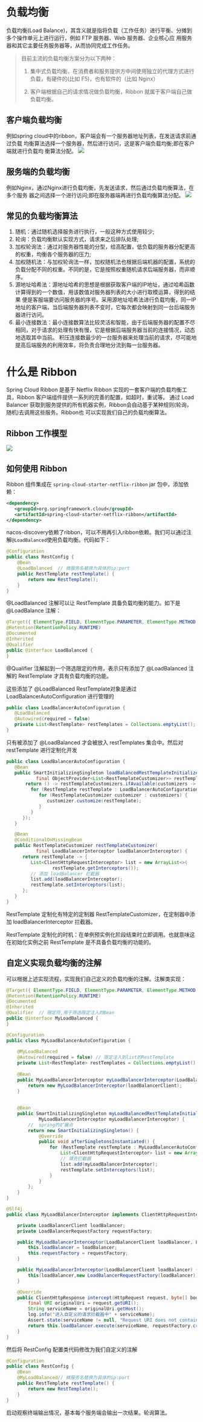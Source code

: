 # 负载均衡
负载均衡(Load Balance)，其含义就是指将负载（工作任务）进行平衡、分摊到多个操作单元上进行运行，例如 FTP 服务器、Web 服务器、企业核心应
用服务器和其它主要任务服务器等，从而协同完成工作任务。

> 目前主流的负载均衡方案分为以下两种：
> 
> 1. 集中式负载均衡，在消费者和服务提供方中间使用独立的代理方式进行负载，有硬件的(比如 F5)，也有软件的（比如 Nginx）
> 
> 2. 客户端根据自己的请求情况做负载均衡，Ribbon 就属于客户端自己做负载均衡。

## 客户端负载均衡
例如spring cloud中的ribbon，客户端会有一个服务器地址列表，在发送请求前通过负载
均衡算法选择一个服务器，然后进行访问，这是客户端负载均衡;即在客户端就进行负载均 衡算法分配。
![](../photo/10.客户端的负载均衡.png)

## 服务端的负载均衡
例如Nginx，通过Nginx进行负载均衡，先发送请求，然后通过负载均衡算法，在多个服务 器之间选择一个进行访问;即在服务器端再进行负载均衡算法分配。
![](../photo/11.服务端的负载均衡.png)

## 常见的负载均衡算法
1. 随机：通过随机选择服务进行执行，一般这种方式使用较少;
2. 轮询：负载均衡默认实现方式，请求来之后排队处理;
3. 加权轮询法：通过对服务器性能的分型，给高配置，低负载的服务器分配更高的权重，均衡各个服务器的压力;
4. 加权随机法：与加权轮询法一样，加权随机法也根据后端机器的配置，系统的负载分配不同的权重。不同的是，它是按照权重随机请求后端服务器，而非顺序。
5. 源地址哈希法：源地址哈希的思想是根据获取客户端的IP地址，通过哈希函数计算得到的一个数值，用该数值对服务器列表的大小进行取模运算，得到的结果
便是客服端要访问服务器的序号。采用源地址哈希法进行负载均衡，同一IP地址的客户端，当后端服务器列表不变时，它每次都会映射到同一台后端服务器进行访问。
6. 最小连接数法：最小连接数算法比较灵活和智能，由于后端服务器的配置不尽相同，对于请求的处理有快有慢，它是根据后端服务器当前的连接情况，动态地选取其中当前。
   积压连接数最少的一台服务器来处理当前的请求，尽可能地提高后端服务的利用效率，将负责合理地分流到每一台服务器。

# 什么是 Ribbon
Spring Cloud Ribbon 是基于 Netflix Ribbon 实现的一套客户端的负载均衡工具，Ribbon 客户端组件提供一系列的完善的配置，如超时，重试等。
通过 Load Balancer 获取到服务提供的所有机器实例，Ribbon会自动基于某种规则(轮询，随机)去调用这些服务。Ribbon也 可以实现我们自己的负载均衡算法。

## Ribbon 工作模型
![](../photo/12.Ribbon工作流程图.png)

## 如何使用 Ribbon
Ribbon 组件集成在 `spring‐cloud‐starter‐netflix‐ribbon` jar 包中，添加依赖：
```xml
<dependency>
   <groupId>org.springframework.cloud</groupId>
   <artifactId>spring‐cloud‐starter‐netflix‐ribbon</artifactId>
</dependency>
```
nacos-discovery依赖了ribbon，可以不用再引入ribbon依赖。我们可以通过注解`@LoadBalanced`使用负载均衡。代码如下：
```java
@Configuration
public class RestConfig {
    @Bean
    @LoadBalanced  // 微服务名替换为具体的ip:port
    public RestTemplate restTemplate() {
        return new RestTemplate();
    }
}
```
@LoadBalanced 注解可以让 RestTemplate 具备负载均衡的能力。如下是 @LoadBalance 注解：
```java
@Target({ ElementType.FIELD, ElementType.PARAMETER, ElementType.METHOD })
@Retention(RetentionPolicy.RUNTIME)
@Documented
@Inherited
@Qualifier
public @interface LoadBalanced {
}
```
@Qualifier 注解起到一个筛选限定的作用，表示只有添加了 @LoadBalanced 注解的 RestTemplate 才具有负载均衡的功能。

这些添加了 @LoadBalanced RestTemplate对象是通过 LoadBalancerAutoConfiguration 进行管理的
```java
public class LoadBalancerAutoConfiguration {
   @LoadBalanced
   @Autowired(required = false)
   private List<RestTemplate> restTemplates = Collections.emptyList();
}
```
只有被添加了 @LoadBalanced 才会被放入 restTemplates 集合中。然后对 restTemplate 进行定制化开发
```java
public class LoadBalancerAutoConfiguration {
   @Bean
   public SmartInitializingSingleton loadBalancedRestTemplateInitializerDeprecated(
           final ObjectProvider<List<RestTemplateCustomizer>> restTemplateCustomizers) {
       return () -> restTemplateCustomizers.ifAvailable(customizers -> {
         for (RestTemplate restTemplate : LoadBalancerAutoConfiguration.this.restTemplates) {
            for (RestTemplateCustomizer customizer : customizers) {
               customizer.customize(restTemplate);
            }
         }
      });
   }

   @Bean
   @ConditionalOnMissingBean
   public RestTemplateCustomizer restTemplateCustomizer(
           final LoadBalancerInterceptor loadBalancerInterceptor) {
      return restTemplate -> {
         List<ClientHttpRequestInterceptor> list = new ArrayList<>(
                 restTemplate.getInterceptors());
         // 添加 loadBalancer 拦截器
         list.add(loadBalancerInterceptor);
         restTemplate.setInterceptors(list);
      };
   }
}
```
RestTemplate 定制化有特定的定制器 RestTemplateCustomizer，在定制器中添加 loadBalancerInterceptor 拦截器。

RestTemplate 定制化的时机：在单例预实例化阶段结束时立即调用。也就意味这在初始化实例之前 RestTemplate 是不具备负载均衡的功能的。

## 自定义实现负载均衡的注解
可以根据上述实现流程，实现我们自己定义的负载均衡的注解。注解类实现：
```java
@Target({ ElementType.FIELD, ElementType.PARAMETER, ElementType.METHOD })
@Retention(RetentionPolicy.RUNTIME)
@Documented
@Inherited
@Qualifier  // 限定符,用于筛选限定注入的Bean
public @interface MyLoadBalanced {
}
```
```java
@Configuration
public class MyLoadBalancerAutoConfiguration {
    
    @MyLoadBalanced
    @Autowired(required = false) // 限定注入到list的RestTemplate
    private List<RestTemplate> restTemplates = Collections.emptyList();
    
    @Bean
    public MyLoadBalancerInterceptor myLoadBalancerInterceptor(LoadBalancerClient loadBalancerClient) {
        return new MyLoadBalancerInterceptor(loadBalancerClient);
    }
    
    
    @Bean
    public SmartInitializingSingleton myLoadBalancedRestTemplateInitializer(
            MyLoadBalancerInterceptor myLoadBalancerInterceptor) {
        //  spring的扩展点
        return new SmartInitializingSingleton() {
            @Override
            public void afterSingletonsInstantiated() {
                for (RestTemplate restTemplate : MyLoadBalancerAutoConfiguration.this.restTemplates) {
                    List<ClientHttpRequestInterceptor> list = new ArrayList<>(restTemplate.getInterceptors());
                    // 填充拦截器
                    list.add(myLoadBalancerInterceptor);
                    restTemplate.setInterceptors(list);
                }
            }
        };
    }
}
```
```java
@Slf4j
public class MyLoadBalancerInterceptor implements ClientHttpRequestInterceptor {

    private LoadBalancerClient loadBalancer;
    private LoadBalancerRequestFactory requestFactory;

    public MyLoadBalancerInterceptor(LoadBalancerClient loadBalancer, LoadBalancerRequestFactory requestFactory) {
        this.loadBalancer = loadBalancer;
        this.requestFactory = requestFactory;
    }

    public MyLoadBalancerInterceptor(LoadBalancerClient loadBalancer) {
        this(loadBalancer,new LoadBalancerRequestFactory(loadBalancer));
    }

    @Override
    public ClientHttpResponse intercept(HttpRequest request, byte[] body, ClientHttpRequestExecution execution) throws IOException {
        final URI originalUri = request.getURI();
        String serviceName = originalUri.getHost();
        log.info("进入自定义的请求拦截器中" + serviceName);
        Assert.state(serviceName != null, "Request URI does not contain a valid hostname: " + originalUri);
        return this.loadBalancer.execute(serviceName, requestFactory.createRequest(request, body, execution));
    }
}
```

然后将 RestConfig 配置类代码修改为我们自定义的注解
```java
@Configuration
public class RestConfig {
    @Bean
    @MyLoadBalanced// 微服务名替换为具体的ip:port
    public RestTemplate restTemplate() {
        return new RestTemplate();
    }
}
```

启动观察终端输出情况，基本每个服务端会输出一次结果。轮询算法。







